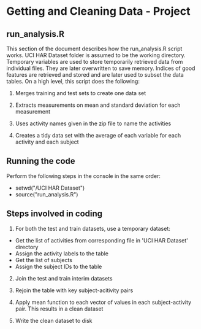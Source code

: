 # Getting and Cleaning Data - Project

## run_analysis.R
This section of the document describes how the run_analysis.R script works. UCI HAR Dataset folder is assumed to be the working directory. Temporary variables are used to store temporarily retrieved data from individual files. They are later overwritten to save memory. Indices of good features are retrieved and stored and are later used to subset the data tables.
On a high level, this script does the following:
1. Merges training and test sets to create one data set

2. Extracts measurements on mean and standard deviation for each measurement
3. Uses activity names given in the zip file to name the activities
4. Creates a tidy data set with the average of each variable for each activity and each subject

## Running the code
Perform the following steps in the console in the same order:
* setwd("<local directory>/UCI HAR Dataset")
* source("run_analysis.R")

## Steps involved in coding


1. For both the test and train datasets, use a temporary dataset:

* Get the list of activities from corresponding file in 'UCI HAR Dataset' directory
* Assign the activity labels to the table
* Get the list of subjects
* Assign the subject IDs to the table

2. Join the test and train interim datasets

3. Rejoin the table with key subject-acitivity pairs
4. Apply mean function to each vector of values in each subject-activity pair. This results in a clean dataset

5. Write the clean dataset to disk
